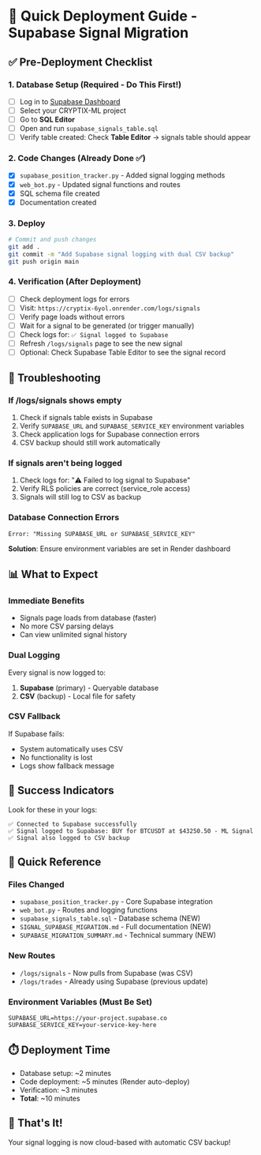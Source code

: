 # 🚀 Quick Deployment Guide - Supabase Signal Migration

## ✅ Pre-Deployment Checklist

### 1. Database Setup (Required - Do This First!)
- [ ] Log in to [Supabase Dashboard](https://app.supabase.com)
- [ ] Select your CRYPTIX-ML project
- [ ] Go to **SQL Editor**
- [ ] Open and run `supabase_signals_table.sql`
- [ ] Verify table created: Check **Table Editor** → signals table should appear

### 2. Code Changes (Already Done ✅)
- [x] `supabase_position_tracker.py` - Added signal logging methods
- [x] `web_bot.py` - Updated signal functions and routes
- [x] SQL schema file created
- [x] Documentation created

### 3. Deploy
```bash
# Commit and push changes
git add .
git commit -m "Add Supabase signal logging with dual CSV backup"
git push origin main
```

### 4. Verification (After Deployment)
- [ ] Check deployment logs for errors
- [ ] Visit: `https://cryptix-6yol.onrender.com/logs/signals`
- [ ] Verify page loads without errors
- [ ] Wait for a signal to be generated (or trigger manually)
- [ ] Check logs for: `✅ Signal logged to Supabase`
- [ ] Refresh `/logs/signals` page to see the new signal
- [ ] Optional: Check Supabase Table Editor to see the signal record

## 🔧 Troubleshooting

### If /logs/signals shows empty
1. Check if signals table exists in Supabase
2. Verify `SUPABASE_URL` and `SUPABASE_SERVICE_KEY` environment variables
3. Check application logs for Supabase connection errors
4. CSV backup should still work automatically

### If signals aren't being logged
1. Check logs for: "⚠️ Failed to log signal to Supabase"
2. Verify RLS policies are correct (service_role access)
3. Signals will still log to CSV as backup

### Database Connection Errors
```
Error: "Missing SUPABASE_URL or SUPABASE_SERVICE_KEY"
```
**Solution**: Ensure environment variables are set in Render dashboard

## 📊 What to Expect

### Immediate Benefits
- Signals page loads from database (faster)
- No more CSV parsing delays
- Can view unlimited signal history

### Dual Logging
Every signal is now logged to:
1. **Supabase** (primary) - Queryable database
2. **CSV** (backup) - Local file for safety

### CSV Fallback
If Supabase fails:
- System automatically uses CSV
- No functionality is lost
- Logs show fallback message

## 🎯 Success Indicators

Look for these in your logs:
```
✅ Connected to Supabase successfully
✅ Signal logged to Supabase: BUY for BTCUSDT at $43250.50 - ML Signal
✅ Signal also logged to CSV backup
```

## 📝 Quick Reference

### Files Changed
- `supabase_position_tracker.py` - Core Supabase integration
- `web_bot.py` - Routes and logging functions
- `supabase_signals_table.sql` - Database schema (NEW)
- `SIGNAL_SUPABASE_MIGRATION.md` - Full documentation (NEW)
- `SUPABASE_MIGRATION_SUMMARY.md` - Technical summary (NEW)

### New Routes
- `/logs/signals` - Now pulls from Supabase (was CSV)
- `/logs/trades` - Already using Supabase (previous update)

### Environment Variables (Must Be Set)
```
SUPABASE_URL=https://your-project.supabase.co
SUPABASE_SERVICE_KEY=your-service-key-here
```

## ⏱️ Deployment Time
- Database setup: ~2 minutes
- Code deployment: ~5 minutes (Render auto-deploy)
- Verification: ~3 minutes
- **Total**: ~10 minutes

## 🎉 That's It!
Your signal logging is now cloud-based with automatic CSV backup!
